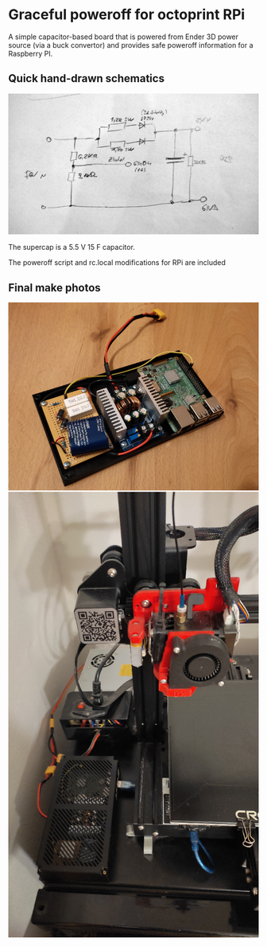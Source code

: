 # Graceful poweroff for octoprint RPi

A simple capacitor-based board that is powered from Ender 3D power source (via a buck convertor) and provides safe poweroff information for a Raspberry PI.

## Quick hand-drawn schematics
![Quick hand-drawn schematics](schema_UPS.jpg)

The supercap is a 5.5 V 15 F capacitor.

The poweroff script and rc.local modifications for RPi are included

## Final make photos
![Board detail](foto/case_nahled.jpg)
![Final make](foto/celek.jpg)
